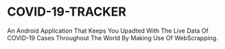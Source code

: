 # COVID-19-TRACKER
 An Android Application That Keeps You Upadted With The Live Data Of COVID-19 Cases Throughout The World By Making Use Of WebScrapping.
